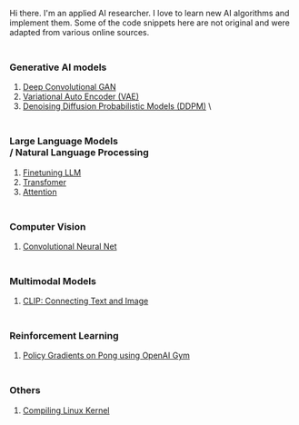 Hi there. I'm an applied AI researcher. I love to learn new AI algorithms and implement them. Some of the code snippets here are not original and were adapted from various online sources.

### <br/> Generative AI models
1. [Deep Convolutional GAN](https://github.com/vishwa-explore/DC-GAN)
2. [Variational Auto Encoder (VAE)]()
3. [Denoising Diffusion Probabilistic Models (DDPM)]() \\


### <br/> Large Language Models <br/> / Natural Language Processing
1. [Finetuning LLM]()
2. [Transfomer]()
3. [Attention]()


### <br/> Computer Vision
1. [Convolutional Neural Net]()


### <br/> Multimodal Models
1. [CLIP: Connecting Text and Image]()


### <br/> Reinforcement Learning
1. [Policy Gradients on Pong using OpenAI Gym]()


### <br/> Others
1. [Compiling Linux Kernel]()
